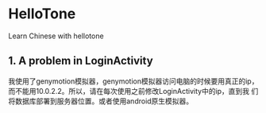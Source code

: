 # HelloTone
Learn Chinese with hellotone

## 1. A problem in LoginActivity
我使用了genymotion模拟器，genymotion模拟器访问电脑的时候要用真正的ip，而不能用10.0.2.2。所以，请在每次使用之前修改LoginActivity中的ip，直到我
们将数据库部署到服务器位置。或者使用android原生模拟器。
